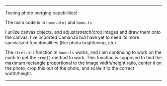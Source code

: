 

_____________________________________

Testing photo merging capabilities!

The main code is in `home.html` and `home.ts`

I utilize canvas objects, and adjust/stretch/crop images and draw them onto the canvas.
I've imported CamanJS but have yet to need its more specialized funcitonalities (like photo brightening, etc). 

The `stretch()` function in `home.ts` works, and I am continuing to work on the math to get the `crop()` method to work. This function is supposed to find the maximum rectangle proportional to the image width/height ratio, center it on the photo, crop this out of the photo, and scale it to the correct width/height. 

_____________________________________
